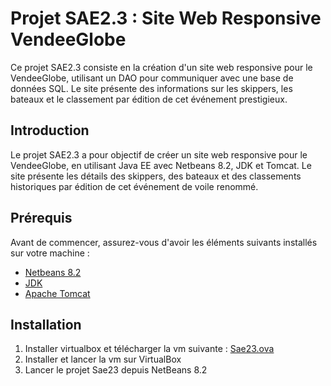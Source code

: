 # Projet SAE2.3 : Site Web Responsive VendeeGlobe

Ce projet SAE2.3 consiste en la création d'un site web responsive pour le VendeeGlobe, utilisant un DAO pour communiquer avec une base de données SQL. Le site présente des informations sur les skippers, les bateaux et le classement par édition de cet événement prestigieux.

## Introduction

Le projet SAE2.3 a pour objectif de créer un site web responsive pour le VendeeGlobe, en utilisant Java EE avec Netbeans 8.2, JDK et Tomcat. Le site présente les détails des skippers, des bateaux et des classements historiques par édition de cet événement de voile renommé.

## Prérequis

Avant de commencer, assurez-vous d'avoir les éléments suivants installés sur votre machine :

- [Netbeans 8.2](https://netbeans.apache.org/download/index.html)
- [JDK](https://www.oracle.com/java/technologies/javase-jdk11-downloads.html)
- [Apache Tomcat](http://tomcat.apache.org/)

## Installation

1. Installer virtualbox et télécharger la vm suivante :
   [Sae23.ova](https://drive.google.com/file/d/1EqAZjmYGPRlEhxH2KDfv1JCBhCP-MZHX/view?usp=sharing)
2. Installer et lancer la vm sur VirtualBox
3. Lancer le projet Sae23 depuis NetBeans 8.2
